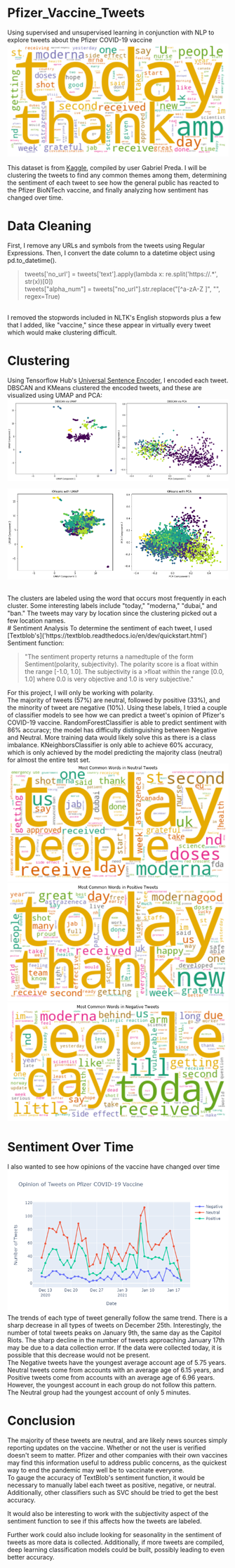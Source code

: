 # Pfizer_Vaccine_Tweets
 Using supervised and unsupervised learning in conjunction with NLP to explore tweets about the Pfizer COVID-19 vaccine <br>
![Wordcloud of Tweets about Pfizer COVID-19 Tweets](https://github.com/rhkhoo/Pfizer_Vaccine_Tweets/blob/main/Images/wordcloud.png)

This dataset is from [Kaggle]('https://www.kaggle.com/gpreda/pfizer-vaccine-tweets'), compiled by user Gabriel Preda. I will be clustering the tweets to find any common themes among them, determining the sentiment of each tweet to see how the general public has reacted to the Pfizer BioNTech vaccine, and finally analyzing how sentiment has changed over time.

# Data Cleaning

First, I remove any URLs and symbols from the tweets using Regular Expressions. Then, I convert the date column to a datetime object using pd.to_datetime().
> tweets['no_url'] = tweets['text'].apply(lambda x: re.split('https:\/\/.*', str(x))[0]) <br>
> tweets["alpha_num"] = tweets["no_url"].str.replace("[^a-zA-Z ]", "", regex=True)
 <br>
I removed the stopwords included in NLTK's English stopwords plus a few that I added, like "vaccine," since these appear in virtually every tweet which would make clustering difficult. 

# Clustering
Using Tensorflow Hub's [Universal Sentence Encoder]('https://tfhub.dev/google/universal-sentence-encoder/4'), I encoded each tweet. DBSCAN and KMeans clustered the encoded tweets, and these are visualized using UMAP and PCA:
![Dimension-reduced visualization of DBSCAN clustering](https://github.com/rhkhoo/Pfizer_Vaccine_Tweets/blob/main/Images/dbscan.png) <br>

![Dimension-reduced visualization of KMeans clustering](https://github.com/rhkhoo/Pfizer_Vaccine_Tweets/blob/main/Images/kmeans.png)

<br>
The clusters are labeled using the word that occurs most frequently in each cluster. Some interesting labels include "today," "moderna," "dubai," and "ban." The tweets may vary by location since the clustering picked out a few location names.
<br>
# Sentiment Analysis
To determine the sentiment of each tweet, I used [Textblob's]('https://textblob.readthedocs.io/en/dev/quickstart.html') Sentiment function:

>"The sentiment property returns a namedtuple of the form Sentiment(polarity, subjectivity). The polarity score is a float within the range [-1.0, 1.0]. The subjectivity is a >float within the range [0.0, 1.0] where 0.0 is very objective and 1.0 is very subjective."

For this project, I will only be working with polarity.
<br>
The majority of tweets (57%) are neutral, followed by positive (33%), and the minority of tweet are negative (10%). Using these labels, I tried a couple of classifier models to see how we can predict a tweet's opinion of Pfizer's COVID-19 vaccine. RandomForestClassifier is able to predict sentiment with 86% accuracy; the model has difficulty distinguishing between Negative and Neutral. More training data would likely solve this as there is a class imbalance. KNeighborsClassifier is only able to achieve 60% accuracy, which is only achieved by the model predicting the majority class (neutral) for almost the entire test set.
<br>
![Dimension-reduced visualization of KMeans clustering](https://github.com/rhkhoo/Pfizer_Vaccine_Tweets/blob/main/Images/neutral.png) <br>
![Dimension-reduced visualization of KMeans clustering](https://github.com/rhkhoo/Pfizer_Vaccine_Tweets/blob/main/Images/positive.png)<br>
![Dimension-reduced visualization of KMeans clustering](https://github.com/rhkhoo/Pfizer_Vaccine_Tweets/blob/main/Images/negative.png)
<br>
# Sentiment Over Time
I also wanted to see how opinions of the vaccine have changed over time
![Dimension-reduced visualization of DBSCAN clustering](https://github.com/rhkhoo/Pfizer_Vaccine_Tweets/blob/main/Images/overtime.png) <br>
The trends of each type of tweet generally follow the same trend. There is a sharp decrease in all types of tweets on December 25th. Interestingly, the number of total tweets peaks on January 9th, the same day as the Capitol Riots. The sharp decline in the number of tweets approaching January 17th may be due to a data collection error. If the data were collected today, it is possible that this decrease would not be present.<br>
The Negative tweets have the youngest average account age of 5.75 years. Neutral tweets come from accounts with an average age of 6.15 years, and Positive tweets come from accounts with an average age of 6.96 years. However, the youngest account in each group do not follow this pattern. The Neutral group had the youngest account of only 5 minutes. 

# Conclusion
The majority of these tweets are neutral, and are likely news sources simply reporting updates on the vaccine. Whether or not the user is verified doesn't seem to matter. Pfizer and other companies with their own vaccines may find this information useful to address public concerns, as the quickest way to end the pandemic may well be to vaccinate everyone. <br>
To gauge the accuracy of TextBlob's sentiment function, it would be necessary to manually label each tweet as positive, negative, or neutral. Additionally, other classifiers such as SVC should be tried to get the best accuracy.<br>

It would also be interesting to work with the subjectivity aspect of the sentiment function to see if this affects how the tweets are labeled.<br>

Further work could also include looking for seasonality in the sentiment of tweets as more data is collected. Additionally, if more tweets are compiled, deep learning classification models could be built, possibly leading to even better accuracy.
